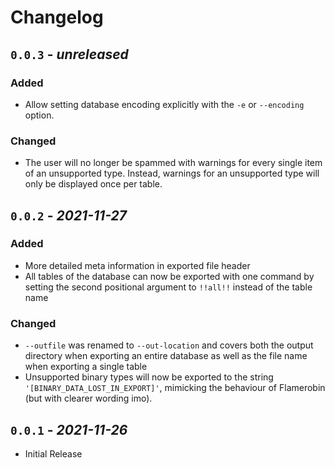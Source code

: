 Changelog
======================================================================

`0.0.3` - _unreleased_
----------------------------------------------------------------------

### Added

- Allow setting database encoding explicitly with the `-e` or `--encoding`
  option.

### Changed

- The user will no longer be spammed with warnings for every single item of an
  unsupported type. Instead, warnings for an unsupported type will only be
  displayed once per table.

`0.0.2` - _2021-11-27_
----------------------------------------------------------------------

### Added

- More detailed meta information in exported file header
- All tables of the database can now be exported with one command by setting the
  second positional argument to `!!all!!` instead of the table name

### Changed

- `--outfile` was renamed to `--out-location` and covers both the output
  directory when exporting an entire database as well as the file name when
  exporting a single table
- Unsupported binary types will now be exported to the string
  `'[BINARY_DATA_LOST_IN_EXPORT]'`, mimicking the behaviour of Flamerobin (but
  with clearer wording imo).

`0.0.1` - _2021-11-26_
----------------------------------------------------------------------

- Initial Release